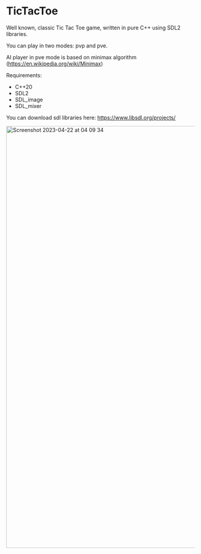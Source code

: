 # TicTacToe

Well known, classic Tic Tac Toe game, written in pure C++ using SDL2 libraries. 

You can play in two modes: pvp and pve. 

AI player in pve mode is based on minimax algorithm (https://en.wikipedia.org/wiki/Minimax)

Requirements:
- C++20
- SDL2
- SDL_image
- SDL_mixer

You can download sdl libraries here: https://www.libsdl.org/projects/

<img width="1126" alt="Screenshot 2023-04-22 at 04 09 34" src="https://user-images.githubusercontent.com/122737837/233757625-fefa4f1a-42fc-4a82-a7a9-65667f154504.png">
